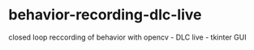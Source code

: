 # behavior-recording-dlc-live
 closed loop reccording of behavior with opencv - DLC live - tkinter GUI
 
